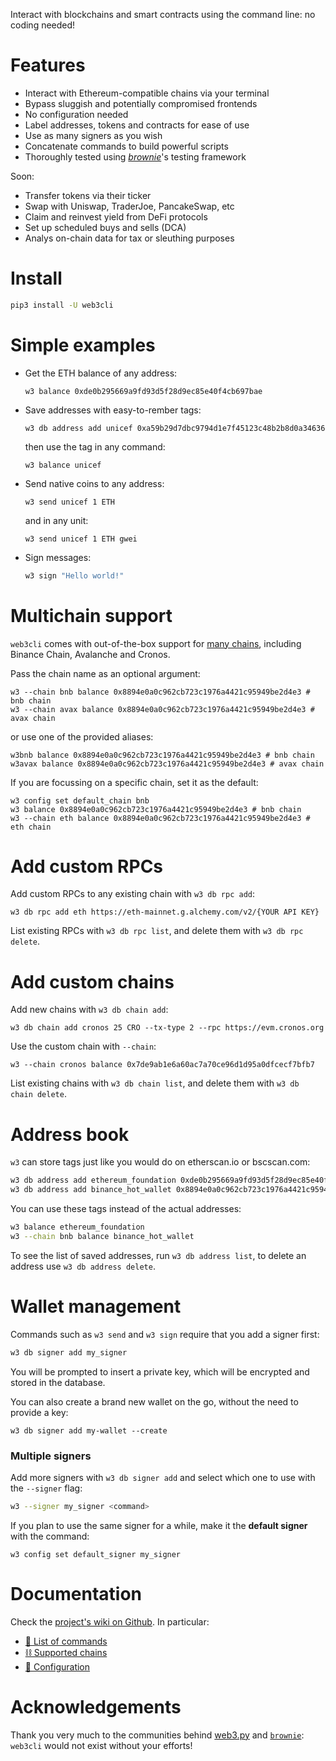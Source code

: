 Interact with blockchains and smart contracts using the command line: no coding needed!

# Features

- Interact with Ethereum-compatible chains via your terminal
- Bypass sluggish and potentially compromised frontends
- No configuration needed
- Label addresses, tokens and contracts for ease of use
- Use as many signers as you wish
- Concatenate commands to build powerful scripts
- Thoroughly tested using [*brownie*](https://github.com/eth-brownie/brownie/)'s testing framework

Soon:

- Transfer tokens via their ticker
- Swap with Uniswap, TraderJoe, PancakeSwap, etc
- Claim and reinvest yield from DeFi protocols
- Set up scheduled buys and sells (DCA)
- Analys on-chain data for tax or sleuthing purposes


# Install

```bash
pip3 install -U web3cli
```

# Simple examples

- Get the ETH balance of any address:
   ```
   w3 balance 0xde0b295669a9fd93d5f28d9ec85e40f4cb697bae
   ```

- Save addresses with easy-to-rember tags:
   ```
   w3 db address add unicef 0xa59b29d7dbc9794d1e7f45123c48b2b8d0a34636
   ```
   then use the tag in any command:
   ```
   w3 balance unicef
   ```

- Send native coins to any address:
   ```
   w3 send unicef 1 ETH
   ```
   and in any unit:
   ```
   w3 send unicef 1 ETH gwei
   ```

- Sign messages:
   ```bash
   w3 sign "Hello world!"
   ```

# Multichain support

`web3cli` comes with out-of-the-box support for [many chains](https://github.com/coccoinomane/web3cli/wiki/%E2%9B%93-Supported-chains), including Binance Chain, Avalanche and Cronos.

Pass the chain name as an optional argument:

```
w3 --chain bnb balance 0x8894e0a0c962cb723c1976a4421c95949be2d4e3 # bnb chain
w3 --chain avax balance 0x8894e0a0c962cb723c1976a4421c95949be2d4e3 # avax chain
```

or use one of the provided aliases:

```
w3bnb balance 0x8894e0a0c962cb723c1976a4421c95949be2d4e3 # bnb chain
w3avax balance 0x8894e0a0c962cb723c1976a4421c95949be2d4e3 # avax chain
```

If you are focussing on a specific chain, set it as the default:

```
w3 config set default_chain bnb
w3 balance 0x8894e0a0c962cb723c1976a4421c95949be2d4e3 # bnb chain
w3 --chain eth balance 0x8894e0a0c962cb723c1976a4421c95949be2d4e3 # eth chain
```

# Add custom RPCs

Add custom RPCs to any existing chain with `w3 db rpc add`:

```
w3 db rpc add eth https://eth-mainnet.g.alchemy.com/v2/{YOUR API KEY}
```

List existing RPCs with `w3 db rpc list`, and delete them with `w3 db rpc delete`.

# Add custom chains

Add new chains with `w3 db chain add`:

```
w3 db chain add cronos 25 CRO --tx-type 2 --rpc https://evm.cronos.org
```

Use the custom chain with `--chain`:

```
w3 --chain cronos balance 0x7de9ab1e6a60ac7a70ce96d1d95a0dfcecf7bfb7
```

List existing chains with `w3 db chain list`, and delete them with `w3 db chain delete`.


# Address book

`w3` can store tags just like you would do on etherscan.io or bscscan.com:

```bash
w3 db address add ethereum_foundation 0xde0b295669a9fd93d5f28d9ec85e40f4cb697bae
w3 db address add binance_hot_wallet 0x8894e0a0c962cb723c1976a4421c95949be2d4e3
```

You can use these tags instead of the actual addresses:

```bash
w3 balance ethereum_foundation
w3 --chain bnb balance binance_hot_wallet
```

To see the list of saved addresses, run `w3 db address list`, to delete an address use `w3 db address delete`.

# Wallet management

Commands such as `w3 send` and `w3 sign` require that you add a signer first:

```bash
w3 db signer add my_signer
```

You will be prompted to insert a private key, which will be encrypted and stored in the database.

You can also create a brand new wallet on the go, without the need to provide a key:

```
w3 db signer add my-wallet --create
```

### Multiple signers

Add more signers with `w3 db signer add` and select which one to use with the `--signer` flag:

```bash
w3 --signer my_signer <command>
```

If you plan to use the same signer for a while, make it the **default signer** with the command:

```
w3 config set default_signer my_signer
```

# Documentation

Check the [project's wiki on Github](https://github.com/coccoinomane/web3cli/wiki/). In particular:

- [🫡 List of commands](https://github.com/coccoinomane/web3cli/wiki/%F0%9F%AB%A1-List-of-commands)
- [⛓ Supported chains](https://github.com/coccoinomane/web3cli/wiki/%E2%9B%93-Supported-chains)
- [📝 Configuration](https://github.com/coccoinomane/web3cli/wiki/%F0%9F%93%9D-Configuration)


# Acknowledgements

Thank you very much to the communities behind [web3.py](https://github.com/ethereum/web3.py) and [`brownie`](https://github.com/eth-brownie/brownie): `web3cli` would not exist without your efforts!
